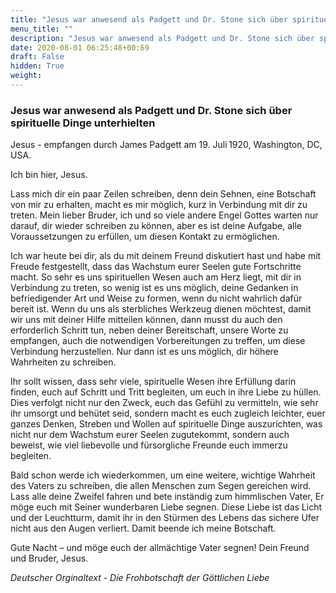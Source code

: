 ```yaml
---
title: "Jesus war anwesend als Padgett und Dr. Stone sich über spirituelle Dinge unterhielten"
menu_title: ""
description: "Jesus war anwesend als Padgett und Dr. Stone sich über spirituelle Dinge unterhielten"
date: 2020-08-01 06:25:48+00:69
draft: False
hidden: True
weight:
---
```

### Jesus war anwesend als Padgett und Dr. Stone sich über spirituelle Dinge unterhielten

Jesus - empfangen durch James Padgett am 19. Juli 1920, Washington, DC, USA.

Ich bin hier, Jesus.

Lass mich dir ein paar Zeilen schreiben, denn dein Sehnen, eine Botschaft von mir zu erhalten, macht es mir möglich, kurz in Verbindung mit dir zu treten. Mein lieber Bruder, ich und so viele andere Engel Gottes warten nur darauf, dir wieder schreiben zu können, aber es ist deine Aufgabe, alle Voraussetzungen zu erfüllen, um diesen Kontakt zu ermöglichen.

Ich war heute bei dir, als du mit deinem Freund diskutiert hast und habe mit Freude festgestellt, dass das Wachstum eurer Seelen gute Fortschritte macht. So sehr es uns spirituellen Wesen auch am Herz liegt, mit dir in Verbindung zu treten, so wenig ist es uns möglich, deine Gedanken in befriedigender Art und Weise zu formen, wenn du nicht wahrlich dafür bereit ist. Wenn du uns als sterbliches Werkzeug dienen möchtest, damit wir uns mit deiner Hilfe mitteilen können, dann musst du auch den erforderlich Schritt tun, neben deiner Bereitschaft, unsere Worte zu empfangen, auch die notwendigen Vorbereitungen zu treffen, um diese Verbindung herzustellen. Nur dann ist es uns möglich, dir höhere Wahrheiten zu schreiben.

Ihr sollt wissen, dass sehr viele, spirituelle Wesen ihre Erfüllung darin finden, euch auf Schritt und Tritt begleiten, um euch in ihre Liebe zu hüllen. Dies verfolgt nicht nur den Zweck, euch das Gefühl zu vermitteln, wie sehr ihr umsorgt und behütet seid, sondern macht es euch zugleich leichter, euer ganzes Denken, Streben und Wollen auf spirituelle Dinge auszurichten, was nicht nur dem Wachstum eurer Seelen zugutekommt, sondern auch beweist, wie viel liebevolle und fürsorgliche Freunde euch immerzu begleiten.

Bald schon werde ich wiederkommen, um eine weitere, wichtige Wahrheit des Vaters zu schreiben, die allen Menschen zum Segen gereichen wird. Lass alle deine Zweifel fahren und bete inständig zum himmlischen Vater, Er möge euch mit Seiner wunderbaren Liebe segnen. Diese Liebe ist das Licht und der Leuchtturm, damit ihr in den Stürmen des Lebens das sichere Ufer nicht aus den Augen verliert. Damit beende ich meine Botschaft.

Gute Nacht – und möge euch der allmächtige Vater segnen! Dein Freund und Bruder, Jesus.

*Deutscher Orginaltext - Die Frohbotschaft der Göttlichen Liebe*

